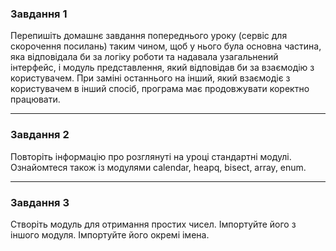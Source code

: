 ### Завдання 1 

Перепишіть домашнє завдання попереднього уроку (сервіс для скорочення посилань) таким чином, щоб у нього була основна частина, яка відповідала би за логіку роботи та надавала узагальнений інтерфейс, і модуль представлення, який відповідав би за взаємодію з користувачем. При заміні останнього на інший, який взаємодіє з користувачем в інший спосіб, програма має продовжувати коректно працювати.
****

### Завдання 2
Повторіть інформацію про розглянуті на уроці стандартні модулі. Ознайомтеся також із модулями calendar, heapq, bisect, array, enum.
****

### Завдання 3
Створіть модуль для отримання простих чисел. Імпортуйте його з іншого модуля. Імпортуйте його окремі імена.